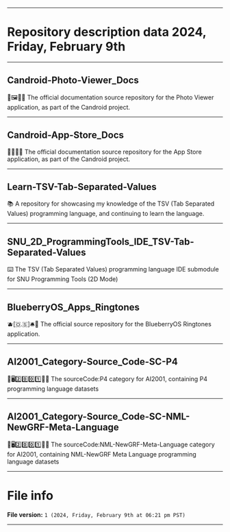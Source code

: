 
***

# Repository description data 2024, Friday, February 9th

---

## Candroid-Photo-Viewer_Docs

🤖️🖼️📱️📖️ The official documentation source repository for the Photo Viewer application, as part of the Candroid project.

---

## Candroid-App-Store_Docs

🤖️🛒️📱️📖️ The official documentation source repository for the App Store application, as part of the Candroid project.

---

## Learn-TSV-Tab-Separated-Values

📚️ A repository for showcasing my knowledge of the TSV (Tab Separated Values) programming language, and continuing to learn the language.

---

## SNU_2D_ProgrammingTools_IDE_TSV-Tab-Separated-Values

⌨️ The TSV (Tab Separated Values) programming language IDE submodule for SNU Programming Tools (2D Mode) 

---

## BlueberryOS_Apps_Ringtones

🫐️[🇴.🇸]🛎️📱️ The official source repository for the BlueberryOS Ringtones application.

---

## AI2001_Category-Source_Code-SC-P4

🧠️🖥️2️⃣️0️⃣️0️⃣️1️⃣️💾️📜️ The sourceCode:P4 category for AI2001, containing P4 programming language datasets

---

## AI2001_Category-Source_Code-SC-NML-NewGRF-Meta-Language

🧠️🖥️2️⃣️0️⃣️0️⃣️1️⃣️💾️📜️ The sourceCode:NML-NewGRF-Meta-Language category for AI2001, containing NML-NewGRF Meta Language programming language datasets

***

# File info

**File version:** `1 (2024, Friday, February 9th at 06:21 pm PST)`

***


